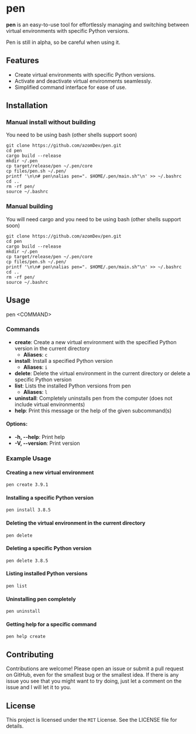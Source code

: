 # **pen**

**pen** is an easy-to-use tool for effortlessly managing and switching between virtual environments with specific Python versions.

Pen is still in alpha, so be careful when using it.

## Features

- Create virtual environments with specific Python versions.
- Activate and deactivate virtual environments seamlessly.
- Simplified command interface for ease of use.

## Installation

### Manual install without building
You need to be using bash (other shells support soon)
```
git clone https://github.com/azomDev/pen.git
cd pen
cargo build --release
mkdir ~/.pen
cp target/release/pen ~/.pen/core
cp files/pen.sh ~/.pen/
printf '\n\n# pen\nalias pen=". $HOME/.pen/main.sh"\n' >> ~/.bashrc
cd ..
rm -rf pen/
source ~/.bashrc
```

### Manual building
You will need cargo and you need to be using bash (other shells support soon)
```
git clone https://github.com/azomDev/pen.git
cd pen
cargo build --release
mkdir ~/.pen
cp target/release/pen ~/.pen/core
cp files/pen.sh ~/.pen/
printf '\n\n# pen\nalias pen=". $HOME/.pen/main.sh"\n' >> ~/.bashrc
cd ..
rm -rf pen/
source ~/.bashrc
```

## Usage
pen \<COMMAND\>

### Commands
- **create**: Create a new virtual environment with the specified Python version in the current directory
  - **Aliases**: `c`
- **install**: Install a specified Python version
  - **Aliases**: `i`
- **delete**: Delete the virtual environment in the current directory or delete a specific Python version
- **list**: Lists the installed Python versions from pen
  - **Aliases**: `l`
- **uninstall**: Completely uninstalls pen from the computer (does not include virtual environments)
- **help**: Print this message or the help of the given subcommand(s)

#### Options:
- **-h, --help**: Print help
- **-V, --version**: Print version


### Example Usage

#### Creating a new virtual environment
```
pen create 3.9.1
```

#### Installing a specific Python version
```
pen install 3.8.5
```

#### Deleting the virtual environment in the current directory
```
pen delete
```

#### Deleting a specific Python version
```
pen delete 3.8.5
```

#### Listing installed Python versions
```
pen list
```

#### Uninstalling pen completely
```
pen uninstall
```

#### Getting help for a specific command
```
pen help create
```

## Contributing

Contributions are welcome! Please open an issue or submit a pull request on GitHub, even for the smallest bug or the smallest idea.
If there is any issue you see that you might want to try doing, just let a comment on the issue and I will let it to you.

## License

This project is licensed under the `MIT` License. See the LICENSE file for details.
